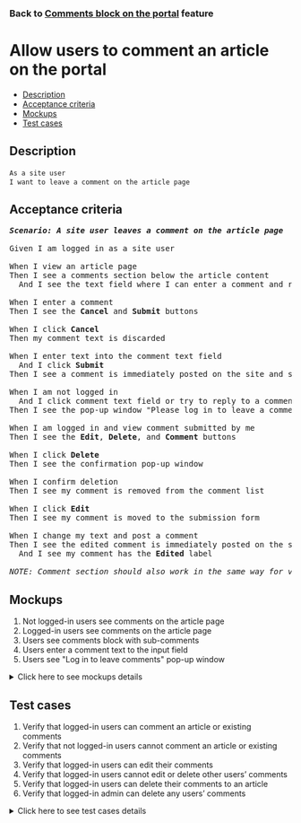 ### Back to [Comments block on the portal](../../) feature

# Allow users to comment an article on the portal

- [Description](#description)
- [Acceptance criteria](#acceptance-criteria)
- [Mockups](#mockups)
- [Test cases](#test-cases)

## Description

    As a site user
    I want to leave a comment on the article page

## Acceptance criteria

<pre>
<b><i>Scenario: A site user leaves a comment on the article page</i></b>

Given I am logged in as a site user

When I view an article page
Then I see a comments section below the article content
  And I see the text field where I can enter a comment and reply to existing comments

When I enter a comment
Then I see the <b>Cancel</b> and <b>Submit</b> buttons

When I click <b>Cancel</b>
Then my comment text is discarded

When I enter text into the comment text field
  And I click <b>Submit</b>
Then I see a comment is immediately posted on the site and submitted for moderation

When I am not logged in
  And I click comment text field or try to reply to a comment
Then I see the pop-up window "Please log in to leave a comment" with the link to the log-in page

When I am logged in and view comment submitted by me
Then I see the <b>Edit</b>, <b>Delete</b>, and <b>Comment</b> buttons

When I click <b>Delete</b>
Then I see the confirmation pop-up window

When I confirm deletion
Then I see my comment is removed from the comment list

When I click <b>Edit</b>
Then I see my comment is moved to the submission form

When I change my text and post a comment
Then I see the edited comment is immediately posted on the site in the right place and submitted for moderation
  And I see my comment has the <b>Edited</b> label

<i>NOTE: Comment section should also work in the same way for videos.</i>
</pre>

## Mockups

1. Not logged-in users see comments on the article page
2. Logged-in users see comments on the article page
3. Users see comments block with sub-comments
4. Users enter a comment text to the input field
5. Users see "Log in to leave comments" pop-up window

<details>
  <summary>Click here to see mockups details</summary>

**1. Not logged-in users see comments on the article page:**

![Not logged-in users see comments on the article page](/sports_hub_portal/web_application_features/comments/images/comments_for_no_logged_in_user.png)

**2. Logged-in users see comments on the article page:**

![Logged-in users see comments on the article page](/sports_hub_portal/web_application_features/comments/images/comments_for_logged_in_user.png)

**3. Users see comments block with sub-comments:**

![Users see comments block with sub-comments](/sports_hub_portal/web_application_features/comments/images/sub_comments.png)

**4. Users enter a comment text to the input field:**

![Users enter a comment text to the input field](/sports_hub_portal/web_application_features/comments/images/posting_comments_in_progress.png)

**5. Users see "Log in to leave comments" pop-up window:**

![Users see "Log in to leave comments" pop-up window](/sports_hub_portal/web_application_features/comments/images/log_in_to_leave_comments_popup.png)

</details>

## Test cases

1. Verify that logged-in users can comment an article or existing comments
2. Verify that not logged-in users cannot comment an article or existing comments
3. Verify that logged-in users can edit their comments
4. Verify that logged-in users cannot edit or delete other users’ comments
5. Verify that logged-in users can delete their comments to an article
6. Verify that logged-in admin can delete any users’ comments

<details>
  <summary>Click here to see test cases details</summary>

### **#1. Verify that logged-in users can comment an article or existing comments**

|Preconditions|Steps|Expected result
--------------|-----|----------
|- Log in with user account</br>- There is some article with comments enabled</br>- There are some users’ comments to articles|1) Select an article</br>2) Enter a comment</br>3) Click <b>Submit</b></br>4) Reply to a comment from another user</br>5) Click <b>Submit</b>|1) Comment appears as the latest comment to the article and is visible to users</br>2) Comment appears as the latest comment to another comment and is visible to users|

### **#2. Verify that not logged-in users cannot comment an article or existing comments**

|Preconditions|Steps|Expected result
--------------|-----|----------
|- The user is not logged in</br>- There is some article with comments enabled</br>- There are some users’ comments to the article|1) Select an article</br>2) Select comment form to the article</br>3) View comments to the article</br>4) Select comment form to reply to a comment|2) Pop-up window "Please log in to leave a comment" with a link to log-in page appears</br>4) Pop-up window "Please log in to leave a comment" with a link to log-in page appears|

### **#3. Verify that logged-in users can edit their comments**

|Preconditions|Steps|Expected result
--------------|-----|----------
|- Log in with user account</br>- There is a comment to the article by this user</br>- There is a reply to the existing comment by this user|1) On the <b>Home</b> page, select an article with comments</br>2) Go to your reply to a comment, and then click <b>Edit</b></br>3) Make some changes</br>4) Click <b>Submit</b>|4) The edited comment is immediately posted with the <b>Edited</b> label in the right place, and all users can see it|

### **#4. Verify that logged-in users cannot edit or delete other users’ comments**

|Preconditions|Steps|Expected result
--------------|-----|----------
|- Log in with user account</br>- There are some comments of other users to the article</br>- There are some replies from other users to comments|1) Select some article with comments</br>2) View other users’ comments to the article</br>3) View other users’ replies to comments|2) The <b>Edit</b> and <b>Delete</b> buttons are not available</br>3) The <b>Edit</b> and <b>Delete</b> buttons are not available|

### **#5. Verify that logged-in users can delete their comments to an article**

|Preconditions|Steps|Expected result
--------------|-----|----------
|- Log in with user account</br>- There is a comment to the article by this user</br>- There is a reply to the comment by this user|1) Select previously commented article on the <b>Home</b> page</br>2) Click the <b>Delete</b> button near the user’s comment to the article</br>3) Click <b>Delete</b></br>4) Click the <b>Delete</b> button near the user’s comment to the article</br>5) Click <b>Delete</b>|2) Confirmation pop-up window appears</br>3) Comment is removed and not visible anymore</br>4) Confirmation pop-up window appears</br>5) Comment is removed and not visible anymore|

### **#6. Verify that logged-in admin can delete any users’ comments**

|Preconditions|Steps|Expected result
--------------|-----|----------
|- Log in with admin account</br>- There are some comments to an article</br>- There are some replies to comments|1) On the <b>Home</b> page, select previously commented article</br>2) Select a comment, and then click <b>Delete</b>|1) Confirmation pop-up window appears</br>2) Comment is removed and not visible anymore</br>|
</details>
